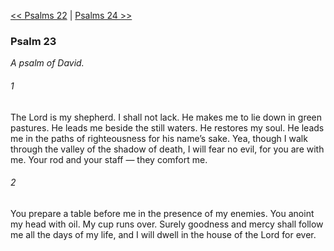 [<< Psalms 22](Psalms%2022.md)  |  [Psalms 24 >>](Psalms%2024.md)

### Psalm 23

*A psalm of David.*

###### 1
The Lord is my shepherd. I shall not lack. He makes me to lie down in green pastures. He leads me beside the still waters. He restores my soul. He leads me in the paths of righteousness for his name’s sake. Yea, though I walk through the valley of the shadow of death, I will fear no evil, for you are with me. Your rod and your staff — they comfort me.

###### 2
You prepare a table before me in the presence of my enemies. You anoint my head with oil. My cup runs over. Surely goodness and mercy shall follow me all the days of my life, and I will dwell in the house of the Lord for ever.